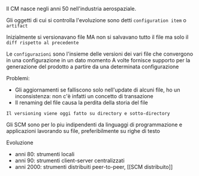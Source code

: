 Il CM nasce negli anni 50 nell'industria aerospaziale.

Gli oggetti di cui si controlla l'evoluzione sono detti `configuration item` o `artifact`

Inizialmente si versionavano file MA non si salvavano tutto il file ma solo il `diff rispetto al precedente`

Le `configurazioni` sono l'insieme delle versioni dei vari file che convergono in una configurazione in un dato momento
A volte fornisce supporto per la generazione del prodotto a partire da una determinata configurazione 

Problemi:
- Gli aggiornamenti se falliscono solo nell'update di alcuni file, ho un inconsistenza: non c'è infatti un concetto di transazione
- Il renaming del file causa la perdita della storia del file 

`Il versioning viene oggi fatto su directory e sotto-directory`


Gli SCM sono per lo piu indipendenti da linguaggi di programmazione e applicazioni lavorando su file, preferibilmente su righe di testo

Evoluzione
- anni 80: strumenti locali
- anni 90: strumenti client-server centralizzati
- anni 2000: strumenti distribuiti peer-to-peer, [[SCM distribuito]]